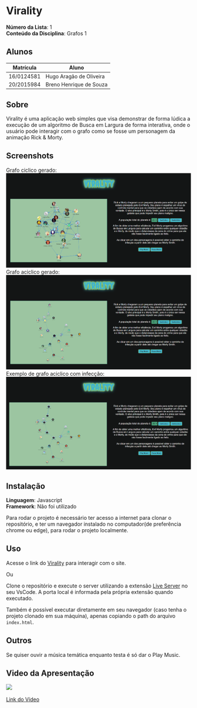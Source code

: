 # Virality

**Número da Lista**: 1<br>
**Conteúdo da Disciplina**: Grafos 1<br>

## Alunos
|Matrícula | Aluno |
| -- | -- |
| 16/0124581  |  Hugo Aragão de Oliveira |
| 20/2015984  |  Breno Henrique de Souza |

## Sobre 

Virality é uma aplicação web simples que visa demonstrar de forma lúdica a execução
de um algoritmo de Busca em Largura de forma interativa, onde o usuário pode
interagir com o grafo como se fosse um personagem da animação Rick & Morty.

## Screenshots
Grafo ciclico gerado:
<img src="image/Ciclico.png" alt="">
Grafo aciclico gerado:
<img src="image/Aciclico.png" alt="">
Exemplo de grafo aciclico com infecção:
<img src="image/Infectado.png" alt="">

## Instalação 
**Linguagem**: Javascript<br>
**Framework**: Não foi utilizado <br>

Para rodar o projeto é necessário ter acesso a internet para clonar o repositório, e ter um navegador instalado no computador(de preferência chrome ou edge), para rodar o projeto localmente.

## Uso 
Acesse o link do [Virality](https://grafos1-virality.vercel.app/) para interagir com
o site.

Ou

Clone o repositório e execute o server utilizando a extensão [Live Server](https://marketplace.visualstudio.com/items?itemName=ritwickdey.LiveServer) no seu VsCode. A
porta local é informada pela própria extensão quando executado.

Também é possível executar diretamente em seu navegador (caso tenha o projeto clonado em sua máquina), apenas copiando o path do arquivo `index.html`.

## Outros 
Se quiser ouvir a música temática enquanto testa é só dar o Play Music.

## Video da Apresentação
[<img src="https://img.youtube.com/vi/k90nbg3NDTk/maxresdefault.jpg">](https://youtu.be/k90nbg3NDTk)

[Link do Vídeo](https://www.youtube.com/watch?v=k90nbg3NDTk)


